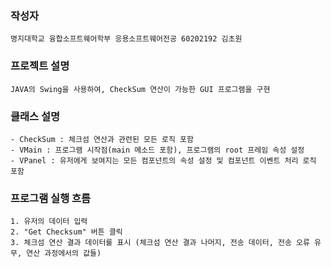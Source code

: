 
### 작성자 
    명지대학교 융합소프트웨어학부 응용소프트웨어전공 60202192 김초원

### 프로젝트 설명 
    JAVA의 Swing을 사용하여, CheckSum 연산이 가능한 GUI 프로그램을 구현

### 클래스 설명 
    - CheckSum : 체크섬 연산과 관련된 모든 로직 포함
    - VMain : 프로그램 시작점(main 메소드 포함), 프로그램의 root 프레임 속성 설정
    - VPanel : 유저에게 보여지는 모든 컴포넌트의 속성 설정 및 컴포넌트 이벤트 처리 로직 포함

### 프로그램 실행 흐름 
    1. 유저의 데이터 입력
    2. "Get Checksum" 버튼 클릭
    3. 체크섬 연산 결과 데이터를 표시 (체크섬 연산 결과 나머지, 전송 데이터, 전송 오류 유무, 연산 과정에서의 값들)
